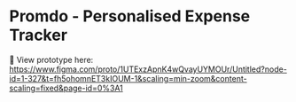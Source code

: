 # Promdo - Personalised Expense Tracker 

🔗 View prototype here: 
https://www.figma.com/proto/1UTExzApnK4wQvayUYMOUr/Untitled?node-id=1-327&t=fh5ohomnET3kIOUM-1&scaling=min-zoom&content-scaling=fixed&page-id=0%3A1
